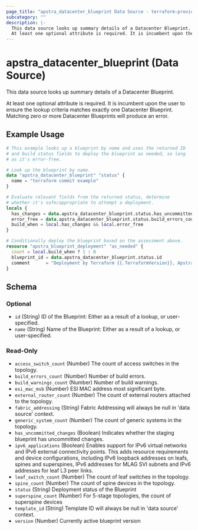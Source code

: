 ```yaml
---
page_title: "apstra_datacenter_blueprint Data Source - terraform-provider-apstra"
subcategory: ""
description: |-
  This data source looks up summary details of a Datacenter Blueprint.
  At least one optional attribute is required. It is incumbent upon the user to ensure the lookup criteria matches exactly one Datacenter Blueprint. Matching zero or more Datacenter Blueprints will produce an error.
---
```


# apstra_datacenter_blueprint (Data Source)

This data source looks up summary details of a Datacenter Blueprint.

At least one optional attribute is required. It is incumbent upon the user to ensure the lookup criteria matches exactly one Datacenter Blueprint. Matching zero or more Datacenter Blueprints will produce an error.

## Example Usage

```terraform
# This example looks up a blueprint by name and uses the returned ID
# and build status fields to deploy the blueprint as needed, so long
# as it's error-free.

# Look up the blueprint by name.
data "apstra_datacenter_blueprint" "status" {
  name = "terraform commit example"
}

# Evaluate relevant fields from the returned status, determine
# whether it's safe/appropriate to attempt a deployment.
locals {
  has_changes = data.apstra_datacenter_blueprint.status.has_uncommitted_changes
  error_free = data.apstra_datacenter_blueprint.status.build_errors_count == 0
  build_when = local.has_changes && local.error_free
}

# Conditionally deploy the blueprint based on the assessment above.
resource "apstra_blueprint_deployment" "as_needed" {
  count = local.build_when ? 1 : 0
  blueprint_id = data.apstra_datacenter_blueprint.status.id
  comment      = "Deployment by Terraform {{.TerraformVersion}}, Apstra provider {{.ProviderVersion}}, User $USER."
}
```

<!-- schema generated by tfplugindocs -->
## Schema

### Optional

- `id` (String) ID of the Blueprint: Either as a result of a lookup, or user-specified.
- `name` (String) Name of the Blueprint: Either as a result of a lookup, or user-specified.

### Read-Only

- `access_switch_count` (Number) The count of access switches in the topology.
- `build_errors_count` (Number) Number of build errors.
- `build_warnings_count` (Number) Number of build warnings.
- `esi_mac_msb` (Number) ESI MAC address most significant byte.
- `external_router_count` (Number) The count of external routers attached to the topology.
- `fabric_addressing` (String) Fabric Addressing will always be null in 'data source' context.
- `generic_system_count` (Number) The count of generic systems in the topology.
- `has_uncommitted_changes` (Boolean) Indicates whether the staging blueprint has uncommitted changes.
- `ipv6_applications` (Boolean) Enables support for IPv6 virtual networks and IPv6 external connectivity points. This adds resource requirements and device configurations, including IPv6 loopback addresses on leafs, spines and superspines, IPv6 addresses for MLAG SVI subnets and IPv6 addresses for leaf L3 peer links.
- `leaf_switch_count` (Number) The count of leaf switches in the topology.
- `spine_count` (Number) The count of spine devices in the topology.
- `status` (String) Deployment status of the Blueprint
- `superspine_count` (Number) For 5-stage topologies, the count of superspine devices
- `template_id` (String) Template ID will always be null in 'data source' context.
- `version` (Number) Currently active blueprint version
